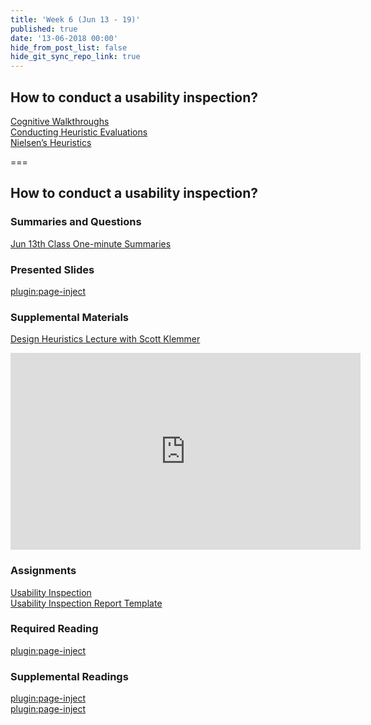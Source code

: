 ```yaml
---
title: 'Week 6 (Jun 13 - 19)'
published: true
date: '13-06-2018 00:00'
hide_from_post_list: false
hide_git_sync_repo_link: true
---
```


## How to conduct a usability inspection?   
[Cognitive Walkthroughs](https://paulhibbitts.net/182/pdfs/cmpt-363-182-user-interface-inspections.pdf#page=6)  
[Conducting Heuristic Evaluations](https://paulhibbitts.net/182/pdfs/cmpt-363-182-user-interface-inspections.pdf#page=17)  
[Nielsen’s Heuristics](https://paulhibbitts.net/182/pdfs/cmpt-363-182-user-interface-inspections.pdf#page=38)  

===

## **How to conduct a usability inspection?**

### Summaries and Questions  
[Jun 13th Class One-minute Summaries](https://canvas.sfu.ca/courses/38847/assignments/292816)

### Presented Slides  
[plugin:page-inject](/182/all-slides/week-06)

### Supplemental Materials  
[Design Heuristics Lecture with Scott Klemmer](https://www.youtube.com/playlist?list=PLVtu1bDQijari7LfHOoSTdcpbWIkwZWIA)  
<div class="embed-responsive embed-responsive-4by3"><iframe width="560" height="315" src="https://www.youtube.com/embed/videoseries?list=PLVtu1bDQijari7LfHOoSTdcpbWIkwZWIA" frameborder="0" allowfullscreen></iframe></div>

### Assignments
[Usability Inspection](https://canvas.sfu.ca/courses/38847/assignments/292823)   
[Usability Inspection Report Template](https://canvas.sfu.ca/courses/38847/files/folder/Handouts/Usability%20Inspection%20Report%20Template#)

### Required Reading  
[plugin:page-inject](/182/all-readings/week-06)

### Supplemental Readings  
[plugin:page-inject](/182/ux-techniques-guide/how-to-conduct-a-usability-inspection/cognitive-walkthroughs)  
[plugin:page-inject](/182/ux-techniques-guide/how-to-conduct-a-usability-inspection/heuristic-evaluations)  
